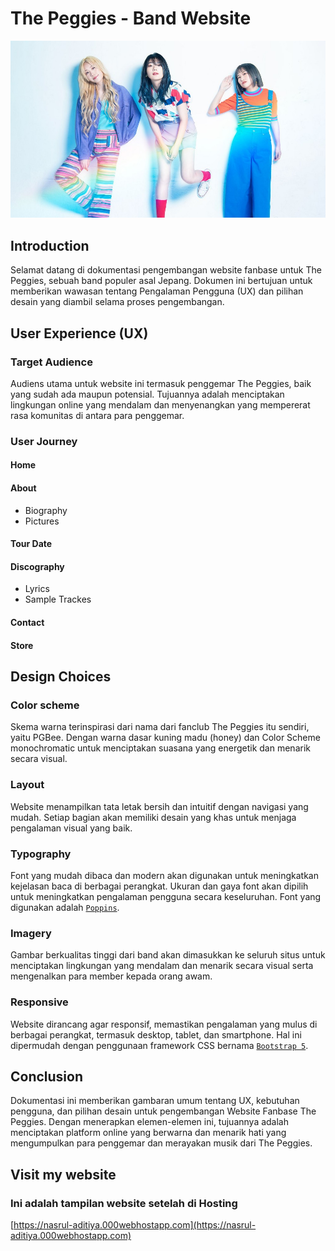 # The Peggies - Band Website

![display-showcase](images/peggies.jpg)

## Introduction
Selamat datang di dokumentasi pengembangan website fanbase untuk The Peggies, sebuah band populer asal Jepang. Dokumen ini bertujuan untuk memberikan wawasan tentang Pengalaman Pengguna (UX) dan pilihan desain yang diambil selama proses pengembangan.

## User Experience (UX)

### Target Audience
Audiens utama untuk website ini termasuk penggemar The Peggies, baik yang sudah ada maupun potensial. Tujuannya adalah menciptakan lingkungan online yang mendalam dan menyenangkan yang mempererat rasa komunitas di antara para penggemar.

### User Journey

#### Home

#### About
- Biography  
- Pictures  

#### Tour Date

#### Discography
- Lyrics  
- Sample Trackes  

#### Contact

#### Store

## Design Choices

### Color scheme
Skema warna terinspirasi dari nama dari fanclub The Peggies itu sendiri, yaitu PGBee. Dengan warna dasar kuning madu (honey) dan Color Scheme monochromatic untuk menciptakan suasana yang energetik dan menarik secara visual.

### Layout
Website menampilkan tata letak bersih dan intuitif dengan navigasi yang mudah. Setiap bagian akan memiliki desain yang khas untuk menjaga pengalaman visual yang baik.

### Typography
Font yang mudah dibaca dan modern akan digunakan untuk meningkatkan kejelasan baca di berbagai perangkat. Ukuran dan gaya font akan dipilih untuk meningkatkan pengalaman pengguna secara keseluruhan. Font yang digunakan adalah  [`Poppins`](https://fonts.googleapis.com/css2?family=Poppins).
### Imagery
Gambar berkualitas tinggi dari band akan dimasukkan ke seluruh situs untuk menciptakan lingkungan yang mendalam dan menarik secara visual serta mengenalkan para member kepada orang awam.

### Responsive
Website dirancang agar responsif, memastikan pengalaman yang mulus di berbagai perangkat, termasuk desktop, tablet, dan smartphone. Hal ini dipermudah dengan penggunaan framework CSS bernama [`Bootstrap 5`](https://getbootstrap.com/).

## Conclusion
Dokumentasi ini memberikan gambaran umum tentang UX, kebutuhan pengguna, dan pilihan desain untuk pengembangan Website Fanbase The Peggies. Dengan menerapkan elemen-elemen ini, tujuannya adalah menciptakan platform online yang berwarna dan menarik hati yang mengumpulkan para penggemar dan merayakan musik dari The Peggies.

## Visit my website

### Ini adalah tampilan website setelah di Hosting
[https://nasrul-aditiya.000webhostapp.com](https://nasrul-aditiya.000webhostapp.com)
